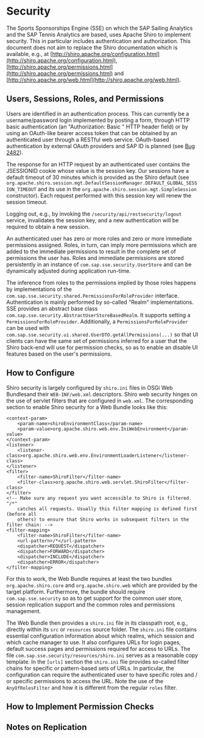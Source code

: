 # Security

The Sports Sponsorships Engine (SSE) on which the SAP Sailing Analytics and the SAP Tennis Analytics are based, uses Apache Shiro to implement security. This in particular includes authentication and authorization. This document does not aim to replace the Shiro documentation which is available, e.g., at [http://shiro.apache.org/configuration.html](http://shiro.apache.org/configuration.html), [http://shiro.apache.org/permissions.html](http://shiro.apache.org/permissions.html) and [http://shiro.apache.org/web.html](http://shiro.apache.org/web.html).

## Users, Sessions, Roles, and Permissions

Users are identified in an authentication process. This can currently be a username/password login implemented by posting a form, through HTTP basic authentication (an "Authorization: Basic <some-base64-string>" HTTP header field) or by using an OAuth-like bearer access token that can be obtained by an authenticated user through a RESTful web service. OAuth-based authentication by external OAuth providers and SAP ID is planned (see [Bug 2482](http://bugzilla.sapsailing.com/bugzilla/show_bug.cgi?id=2482)).

The response for an HTTP request by an authenticated user contains the JSESSIONID cookie whose value is the session key. Our sessions have a default timeout of 30 minutes which is provided as the Shiro default (see `org.apache.shiro.session.mgt.DefaultSessionManager.DEFAULT_GLOBAL_SESSION_TIMEOUT` and its use in the `org.apache.shiro.session.mgt.SimpleSession` constructor). Each request performed with this session key will renew the session timeout.

Logging out, e.g., by invoking the `/security/api/restsecurity/logout` service, invalidates the session key, and a new authentication will be required to obtain a new session.

An authenticated user has zero or more roles and zero or more immediate permissions assigned. Roles, in turn, can imply more permissions which are added to the immediate permissions to result in the complete set of permissions the user has. Roles and immediate permissions are stored persistently in an instance of `com.sap.sse.security.UserStore` and can be dynamically adjusted during application run-time.

The inference from roles to the permissions implied by those roles happens by implementations of the `com.sap.sse.security.shared.PermissionsForRoleProvider` interface. Authentication is mainly performed by so-called "Realm" implementations. SSE provides an abstract base class `com.sap.sse.security.AbstractUserStoreBasedRealm`. It supports setting a `PermissionsForRoleProvider`. Additionally, a `PermissionsForRoleProvider` can be used with `com.sap.sse.security.ui.shared.UserDTO.getAllPermissions(...)` so that UI clients can have the same set of permissions inferred for a user that the Shiro back-end will use for permission checks, so as to enable an disable UI features based on the user's permissions.

## How to Configure

Shiro security is largely configured by `shiro.ini` files in OSGi Web Bundlesand their `WEB-INF/web.xml` descriptors. Shiro web security hinges on the use of servlet filters that are configured in `web.xml`. The corresponding section to enable Shiro security for a Web Bundle looks like this:

	<context-param>
		<param-name>shiroEnvironmentClass</param-name>
		<param-value>org.apache.shiro.web.env.IniWebEnvironment</param-value>
	</context-param>
	<listener>
		<listener-class>org.apache.shiro.web.env.EnvironmentLoaderListener</listener-class>
	</listener>
	<filter>
		<filter-name>ShiroFilter</filter-name>
		<filter-class>org.apache.shiro.web.servlet.ShiroFilter</filter-class>
	</filter>
	<!-- Make sure any request you want accessible to Shiro is filtered. "/*" 
		catches all requests. Usually this filter mapping is defined first (before all 
		others) to ensure that Shiro works in subsequent filters in the filter chain: -->
	<filter-mapping>
		<filter-name>ShiroFilter</filter-name>
		<url-pattern>/*</url-pattern>
		<dispatcher>REQUEST</dispatcher>
		<dispatcher>FORWARD</dispatcher>
		<dispatcher>INCLUDE</dispatcher>
		<dispatcher>ERROR</dispatcher>
	</filter-mapping>

For this to work, the Web Bundle requires at least the two bundles `org.apache.shiro.core` and `org.apache.shiro.web` which are provided by the target platform. Furthermore, the bundle should require `com.sap.sse.security` so as to get support for the common user store, session replication support and the common roles and permissions management.

The Web Bundle then provides a `shiro.ini` file in its classpath root, e.g., directly within its `src` or `resources` source folder. The `shiro.ini` file contains essential configuration information about which realms, which session and which cache manager to use. It also configures URLs for login pages, default success pages and permissions required for access to URLs. The file `com.sap.sse.security/resources/shiro.ini` serves as a reasonable copy template. In the `[urls]` section the `shiro.ini` flie provides so-called filter chains for specific or pattern-based sets of URLs. In particular, the configuration can require the authenticated user to have specific roles and / or specific permissions to access the URL. Note the use of the `AnyOfRolesFilter` and how it is different from the regular `roles` filter.

## How to Implement Permission Checks

## Notes on Replication


